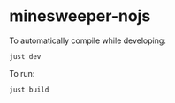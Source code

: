 # minesweeper-nojs

To automatically compile while developing:

```bash
just dev
```

To run:

```bash
just build
```
